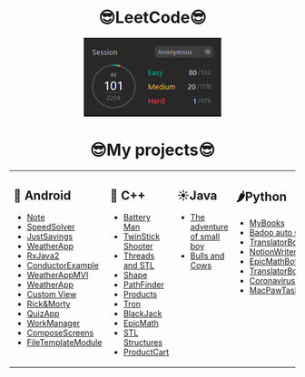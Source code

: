 <h1 align="center">😎LeetCode😎</h1>

<div align="center">
    <img src="https://github.com/PanVova/PanVova/blob/main/leetCode.PNG" alt="visitors">
</div>

<h1 align="center">😎My projects😎</h1>

<table><tr><td width="100%" valign="top">
 
 ## 👻 Android
   - [Note](https://github.com/PanVova/Note-java-android)
   - [SpeedSolver](https://github.com/PanVova/SpeedSolver-Java-android)
   - [JustSavings](https://github.com/PanVova/JustSavings-Java-android)
   - [WeatherApp](https://github.com/PanVova/Weather-App-Kotlin)
   - [RxJava2](https://github.com/PanVova/RxJava)
   - [ConductorExample](https://github.com/PanVova/Conductor-Example)
   - [WeatherAppMVI](https://github.com/PanVova/Weather-App-MVI)
   - [WeatherApp](https://github.com/PanVova/Weather-App-Kotlin)
   - [Custom View](https://github.com/PanVova/Custom-View)
   - [Rick&Morty](https://github.com/PanVova/Rick-Morty-Android)
   - [QuizApp](https://github.com/PanVova/QuizApp)
   - [WorkManager](https://github.com/PanVova/WorkManager)
   - [ComposeScreens](https://github.com/PanVova/Compose-Screens)
   - [FileTemplateModule](https://github.com/PanVova/FileTemplateModule)

</td><td  valign="top" width="50%">

 
 ## 🎩 C++
  - [Battery Man](https://github.com/PanVova/Battery-Man-CPP-UE4)
  - [TwinStick Shooter](https://github.com/PanVova/TwinStick-Shooter-CPP-UE4)
  - [Threads and STL](https://github.com/PanVova/Threads-and-STL-CPP)
  - [Shape](https://github.com/PanVova/Shape-CPP-QT)
  - [PathFinder](https://github.com/PanVova/PathFinder-CPP)
  - [Products](https://github.com/PanVova/Products-CPP-SQLITE)
  - [Tron](https://github.com/PanVova/Tron-CPP)
  - [BlackJack](https://github.com/PanVova/BlackJack-CPP)
  - [EpicMath](https://github.com/PanVova/Epic-Math-CPP-QT)
  - [STL Structures](https://github.com/PanVova/STL_Structures-CPP)
  - [ProductCart](https://github.com/PanVova/ProductCart-CPP-QT)
</td><td valign="top" width="50%">
 
 ## ☀️Java
  - [The adventure of small boy](https://github.com/PanVova/The-adventure-of-small-boy-java)
  - [Bulls and Cows](https://github.com/PanVova/BullsAndCows-Java-TelegramAPI)
</td><td valign="top" width="50%">
 
 ## 🌶Python
  - [MyBooks](https://github.com/PanVova/MyBooks-Python-Tkinter)
  - [Badoo auto swiper](https://github.com/PanVova/BadooAutoSwiper-Python)
  - [TranslatorBot](https://github.com/PanVova/TranslatorBot-Python)
  - [NotionWriter](https://github.com/PanVova/NotionWriter-Python)
  - [EpicMathBot](https://github.com/PanVova/EpicMathBot-Python)
  - [TranslatorBotTelegram](https://github.com/PanVova/TranslatorBotTelegram-Python)
  - [CoronavirusBot](https://github.com/PanVova/CoronavirusBot-Python)
  - [MacPawTask](https://github.com/PanVova/MacPawTask-Python)
</td></tr></table>
